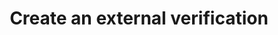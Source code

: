 ---
title: Create an external verification
api:
  file: api.json
  operationId: create-an-external-verification
hidden: false
---